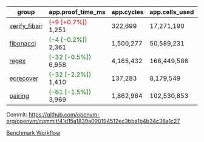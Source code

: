 | group | app.proof_time_ms | app.cycles | app.cells_used | leaf.proof_time_ms | leaf.cycles | leaf.cells_used |
| -- | -- | -- | -- | -- | -- | -- |
| [verify_fibair](https://github.com/openvm-org/openvm/blob/benchmark-results/benchmarks-pr/1868/verify_fibair-41d15a1839a090194512ec3bba1b4b34c38a1c27.md) |<span style='color: red'>(+9 [+0.7%])</span> 1,251 |  322,699 |  17,271,190 |- | - | - |
| [fibonacci](https://github.com/openvm-org/openvm/blob/benchmark-results/benchmarks-pr/1868/fibonacci-41d15a1839a090194512ec3bba1b4b34c38a1c27.md) |<span style='color: green'>(-4 [-0.2%])</span> 2,361 |  1,500,277 |  50,589,231 |- | - | - |
| [regex](https://github.com/openvm-org/openvm/blob/benchmark-results/benchmarks-pr/1868/regex-41d15a1839a090194512ec3bba1b4b34c38a1c27.md) |<span style='color: green'>(-32 [-0.5%])</span> 6,958 |  4,165,432 |  166,449,586 |- | - | - |
| [ecrecover](https://github.com/openvm-org/openvm/blob/benchmark-results/benchmarks-pr/1868/ecrecover-41d15a1839a090194512ec3bba1b4b34c38a1c27.md) |<span style='color: green'>(-32 [-2.2%])</span> 1,410 |  137,283 |  8,179,549 |- | - | - |
| [pairing](https://github.com/openvm-org/openvm/blob/benchmark-results/benchmarks-pr/1868/pairing-41d15a1839a090194512ec3bba1b4b34c38a1c27.md) |<span style='color: green'>(-61 [-1.5%])</span> 3,969 |  1,862,964 |  102,530,853 |- | - | - |


Commit: https://github.com/openvm-org/openvm/commit/41d15a1839a090194512ec3bba1b4b34c38a1c27

[Benchmark Workflow](https://github.com/openvm-org/openvm/actions/runs/16296110890)
